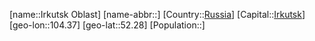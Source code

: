 ﻿---
location: [52.28,104.37]
type: State
tags:
- geo/State


SpocWebEntityId: 37128
isDeleted: false
confidential: public

---
[name::Irkutsk Oblast]
[name-abbr::]
[Country::[Russia](geo/Continent/Europe/Russia.md)]
[Capital::[Irkutsk](geo/Continent/Europe/Russia/Irkutsk.md)]
[geo-lon::104.37]
[geo-lat::52.28]
[Population::]

